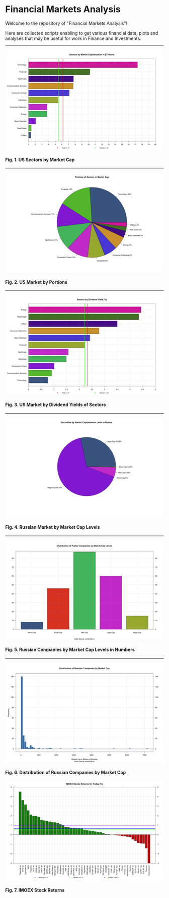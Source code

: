 # Financial Markets Analysis

Welcome to the repository of "Financial Markets Analysis"!

Here are collected scripts enabling to get various financial data, plots and analyses that may be useful for work in Finance and Investments.

----------------------------------------------------
![](https://github.com/vladislavpyatnitskiy/market.analysis/blob/main/Plots/Bar%20Plot%20of%20Sectors%20by%20Market%20Cap.png?raw=true)
#### Fig. 1. US Sectors by Market Cap
----------------------------------------------------
![](https://github.com/vladislavpyatnitskiy/market.analysis/blob/main/Plots/Portions%20of%20Sectors%20in%20Market%20Cap.png?raw=true)
#### Fig. 2. US Market by Portions
----------------------------------------------------
![](https://github.com/vladislavpyatnitskiy/market.analysis/blob/main/Plots/Bar%20Plot%20of%20Sectors%20by%20Dividend%20Yield.png?raw=true)
#### Fig. 3. US Market by Dividend Yields of Sectors
----------------------------------------------------
![](https://github.com/vladislavpyatnitskiy/market.analysis/blob/main/Plots/Pie%20Plot%20of%20Russian%20Market%20Cap%20by%20Levels.png?raw=true)
#### Fig. 4. Russian Market by Market Cap Levels
----------------------------------------------------
![](https://github.com/vladislavpyatnitskiy/market.analysis/blob/main/Plots/Bar%20Plot%20of%20Russian%20Market%20by%20Cap.png?raw=true)
#### Fig. 5. Russian Companies by Market Cap Levels in Numbers
----------------------------------------------------
![](https://github.com/vladislavpyatnitskiy/market.analysis/blob/main/Plots/Distribution%20of%20Russian%20Companies%20by%20Market%20Cap.png?raw=true)
#### Fig. 6. Distribution of Russian Companies by Market Cap

![](https://github.com/vladislavpyatnitskiy/market.analysis/blob/main/Plots/Bar%20Plot%20IMOEX%20Stocks%20Returns.png?raw=true)
#### Fig. 7. IMOEX Stock Returns
